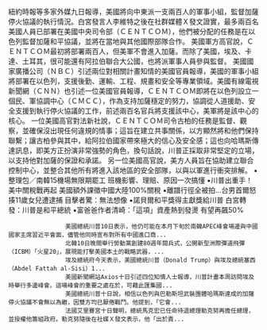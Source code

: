
紐約時報等多家外媒九日報導，美國將向中東派一支兩百人的軍事小組，監督加薩停火協議的執行情況。白宮發言人李維特之後在社群媒體Ｘ發文證實，最多兩百名美國人員已部署在美國中央司令部（ＣＥＮＴＣＯＭ），他們被分配的任務是在以色列監督加薩和平協議，並將在當地與其他國際部隊合作。
美國軍方高官說，ＣＥＮＴＣＯＭ最初將部署兩百人，但美軍不會進入加薩。而除了美國，埃及、卡達、土耳其，很可能還有阿拉伯聯合大公國，也將派軍事人員參與監督。
美國國家廣播公司（ＮＢＣ）引述兩位對相關計畫知情的美國官員報導，美國的軍事小組將部署在以色列，支援後勤、運輸、工程、規畫和安全等專業領域。美國有線電視新聞網（ＣＮＮ）也引述一位美國官員報導，ＣＥＮＴＣＯＭ即將在以色列設立一個民、軍協調中心（ＣＭＣＣ），作為支持加薩穩定的努力，協調從人道援助、安全支援到執行停火協議的工作，前述兩百名官兵將支援該中心，美軍將是該中心的核心。
一位美國高官對法新社說，ＣＥＮＴＣＯＭ司令古柏的任務是監督、觀察，並確保沒出現任何違規的情事；這旨在建立共事關係，以方顯然將和他們保持聯繫；讓古柏參與其中，給阿拉伯國家帶來極大的信心及安全感；這也向哈瑪斯傳達訊息，即美方正扮演非常強勢的角色，換句話說，川普正採取非常堅定的立場，以支持他對加薩的保證和承諾。
另一位美國高官說，美方人員旨在協助建立聯合控制中心，並整合其他所有將進入該地區的安全部隊，以與以軍進行衝突排解。
 ▪整理包／南韓15機場無限期罷工 班機影響、理賠、原因一次搞懂
 ▪川普出重手！美中關稅戰再起 美國額外課徵中國大陸100%關稅
 ▪離譜行徑全被拍…台男首爾怒揍11歲女兒遭逮捕 目擊者驚：無法想像
 ▪諾貝爾和平獎得主獻獎給川普 白宮轉發：川普是和平總統
 ▪富爸爸作者清崎：「這項」資產熱到發燙 有望再飆50%

                    美國總統川普10日表示，他仍可能在本月下旬於南韓APEC峰會場邊與中國國家主席習近平會面，儘管他同時宣布對所有中國進口商...                  
                    北韓10日晚間舉行勞動黨創建80週年閱兵式，公開新型洲際彈道飛彈（ICBM）「火星20」，展現能打擊美國本土的戰略武器，...                  
                    埃及總統府今天表示，美國總統川普（Donald Trump）與埃及總統塞西（Abdel Fattah al-Sisi）1...                  
                    美國新聞網站Axios十日引述四位知情人士報導，川普計畫本周訪問埃及時舉行多邊峰會。這場峰會的重要之處在於，可藉此匯集國...                  
                    美國總統川普十日說，相信以色列與巴勒斯坦武裝團體哈瑪斯達成的加薩停火協議不會無以為繼，因雙方均已厭倦戰鬥。他提到，「它會...                  
                    法國艾里賽宮十日聲明，總統馬克宏已任命待退總理勒克努再擔任總理，並授權他籌組政府。勒克努隨後在社媒Ｘ發文表示，他「出於責...                  